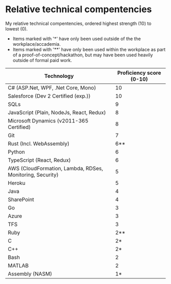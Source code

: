 # Relative technical compentencies

My relative technical compentencies, ordered highest strength (10) to lowest (0).

- Items marked with '*' have only been used outside of the the workplace/accademia.
- Items marked with '**' have only been used within the workplace as part of a proof-of-concept/hackathon, but may have been used heavily outside of formal paid work.

Technology | Proficiency score (0-10)
--- | ---
C# (ASP.Net, WPF, .Net Core, Mono) | 10
Salesforce (Dev 2 Certified (exp.)) | 10
SQLs | 9
JavaScript (Plain, NodeJs, React, Redux) | 8
Microsoft Dynamics (v2011-365 Certified) | 8
Git | 7
Rust (Incl. WebAssembly) | 6**
Python | 6
TypeScript (React, Redux) | 6
AWS (CloudFormation, Lambda, RDSes, Monitoring, Security) | 5
Heroku | 5
Java | 4
SharePoint | 4
Go | 3
Azure | 3
TFS | 3
Ruby | 2**
C | 2*
C++ | 2*
Bash | 2
MATLAB | 2
Assembly (NASM) | 1*
